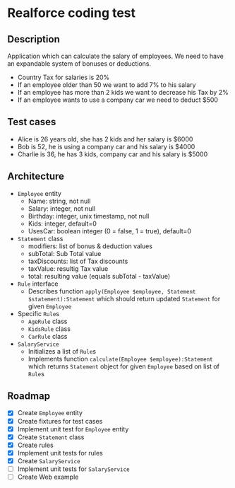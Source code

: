 # Realforce coding test

## Description
Application which can calculate the salary of employees.
We need to have an expandable system of bonuses or deductions.

- Country Tax for salaries is 20%
- If an employee older than 50 we want to add 7% to his salary
- If an employee has more than 2 kids we want to decrease his Tax by 2%
- If an employee wants to use a company car we need to deduct $500

## Test cases
- Alice is 26 years old, she has 2 kids and her salary is $6000
- Bob is 52, he is using a company car and his salary is $4000
- Charlie is 36, he has 3 kids, company car and his salary is $5000

## Architecture
- `Employee` entity
    - Name: string, not null
    - Salary: integer, not null
    - Birthday: integer, unix timestamp, not null
    - Kids: integer, default=0
    - UsesCar: boolean integer (0 = false, 1 = true), default=0
- `Statement` class
    - modifiers: list of bonus & deduction values
    - subTotal: Sub Total value
    - taxDiscounts: list of Tax discounts
    - taxValue: resultig Tax value
    - total: resulting value (equals subTotal - taxValue)
- `Rule` interface
    - Describes function `apply(Employee $employee, Statement $statement):Statement` which should return updated `Statement` for given `Employee`
- Specific `Rule`s
    - `AgeRule` class
    - `KidsRule` class
    - `CarRule` class
- `SalaryService`
    - Initializes a list of `Rule`s
    - Implements function `calculate(Employee $employee):Statement` which returns `Statement` object for given `Employee` based on list of `Rule`s

## Roadmap
- [x] Create `Employee` entity
- [x] Create fixtures for test cases
- [x] Implement unit test for `Employee` entity
- [x] Create `Statement` class
- [x] Create rules
- [x] Implement unit tests for rules
- [x] Create `SalaryService`
- [ ] Implement unit tests for `SalaryService`
- [ ] Create Web example
